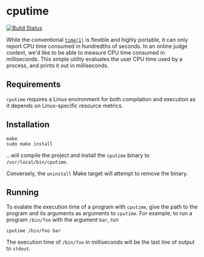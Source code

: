 cputime
=======

[![Build Status](https://secure.travis-ci.org/Garrit/cputime.svg?branch=master)](https://travis-ci.org/Garrit/cputime)

While the conventional [`time(1)`](http://linux.die.net/man/1/time) is flexible
and highly portable, it can only report CPU time consumed in hundredths of
seconds. In an online judge context, we'd like to be able to measure CPU time
consumed in milliseconds. This simple utility evaluates the user CPU time used
by a process, and prints it out in milliseconds.

Requirements
------------

`cputime` requires a Linux environment for both compilation and execution as it
depends on Linux-specific resource metrics.

Installation
------------

```
make
sudo make install
```

...will compile the project and install the `cputime` binary to
`/usr/local/bin/cputime`.

Conversely, the `uninstall` Make target will attempt to remove the binary.

Running
-------

To evalate the execution time of a program with `cputime`, give the path to the
program and its arguments as arguments to `cputime`. For example, to run a
program `/bin/foo` with the argument `bar`, run

```
cputime /bin/foo bar
```

The execution time of `/bin/foo` in milliseconds will be the last line of
output to `stdout`.